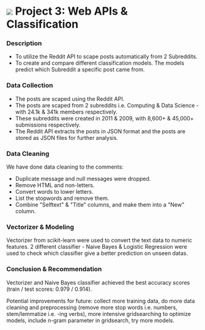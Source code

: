 # ![](https://ga-dash.s3.amazonaws.com/production/assets/logo-9f88ae6c9c3871690e33280fcf557f33.png) Project 3: Web APIs & Classification

### Description

- To utilize the Reddit API to scape posts automatically from 2 Subreddits.
- To create and compare different classification models. The models predict which Subreddit a specific post came from.

### Data Collection

- The posts are scaped using the Reddit API.
- The posts are scaped from 2 subreddits i.e. Computing & Data Science - with 24.1k & 341k members respectively.
- These subreddits were created in 2011 & 2009, with 8,600+ & 45,000+ submissions respectively.
- The Reddit API extracts the posts in JSON format and the posts are stored as JSON files for further analysis.

### Data Cleaning

We have done data cleaning to the comments: 
- Duplicate message and null messages were dropped.
- Remove HTML and non-letters.
- Convert words to lower letters.
- List the stopwords and remove them.
- Combine "Selftext" & "Title" columns, and make them into a "New" column.

### Vectorizer & Modeling

Vectorizer from scikit-learn were used to convert the text data to numeric features. 2 different classifier - Naive Bayes & Logistic Regression were used to check which classifier give a better prediction on unseen datas.

### Conclusion & Recommendation

Vectorizer and Naive Bayes classifier achieved the best accuracy scores (train / test scores: 0.979 / 0.914).

Potential improvements for future: collect more training data, do more data cleaning and preprocessing (remove more stop words i.e. numbers, stem/lemmatize i.e. -ing verbs), more intensive gridsearching to optimize models, include n-gram parameter in gridsearch, try more models.